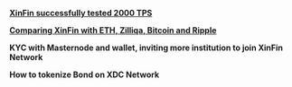 **[XinFin successfully tested 2000 TPS](https://medium.com/xinfin/enhancing-transaction-speed-in-xinfin-network-31293b0e73de)**


**[Comparing XinFin with ETH, Zilliqa, Bitcoin and Ripple ](https://https://medium.com/xinfin/https-medium-com-dzentraz-xinfin-xdc-protocol-enters-the-foray-amongst-the-greats-9a4748d008e4)**


**KYC with Masternode and wallet, inviting more institution to join XinFin Network**


**How to tokenize Bond on XDC Network**
